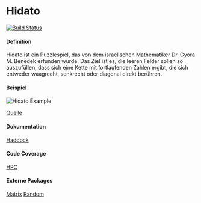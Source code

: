 # Hidato 
[![Build Status](https://travis-ci.com/ob-fun-ws18/studienarbeit-bugproducer.svg?branch=master)](https://travis-ci.com/ob-fun-ws18/studienarbeit-bugproducer.svg?branch=master)


#### Definition
Hidato ist ein Puzzlespiel, das von dem israelischen Mathematiker Dr. Gyora M. Benedek erfunden wurde. 
Das Ziel ist es, die leeren Felder sollen so auszufüllen, dass sich eine Kette mit fortlaufenden Zahlen ergibt, die sich entweder waagrecht, senkrecht oder diagonal direkt berühren.

#### Beispiel
![Hidato Example](https://www.puzzlesandbrains.com/imagesmall/hidato/0606HidatoEasy1and2.gif)

[Quelle](https://www.puzzlesandbrains.com/Hidatomain.php)

#### Dokumentation
[Haddock](https://ob-fun-ws18.github.io/studienarbeit-bugproducer/docs/doc/index.html)

#### Code Coverage
[HPC](https://ob-fun-ws18.github.io/studienarbeit-bugproducer/docs/hpc/index.html)

#### Externe Packages
[Matrix](http://hackage.haskell.org/package/matrix)
[Random](http://hackage.haskell.org/package/random)
